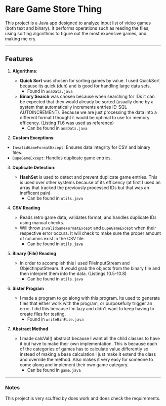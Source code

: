 # Rare Game Store Thing

This project is a Java app designed to analyze input list of video games (both text and binary). It performs operations such as reading the files, using sorting algorithms to figure out the most expensive games, and making me cry.

---

## Features


1. **Algorithms**:
   - **Quick Sort** was chosen for sorting games by value. I used QuickSort because its quick (duh) and is good for handling large data sets.
        - Found in `anaData.java`
   - **Binary Search** was chosen because when searching for IDs it can be expected that they would already be sorted (usually done by a system that automatically increments entries IE: SQL AUTOINCREMENT). Because we are just processing the data into a different format I thought it would be optimal to use for memory efficency. (Listing 11.6 was used as reference)
        - Can be found in `anaData.java` 


2. **Custom Exceptions**:
  - `InvalidGameFormatExcept`: Ensures data integrity for CSV and binary files.
  - `DupeGameExcept`: Handles duplicate game entries.

3. **Duplicate Detection**:
   - **HashSet** is used to detect and prevent duplicate game entries. This is used over other systems because of its efficency (at first I used an array that tracked the previously processed IDs but that was an inefficent pain)
        - Can be found in `utils.java`

4. **CSV Reading**
    - Reads retro game data, validates format, and handles duplicate IDs using manual checks.
    - Will throw `InvalidGameFormatExcept` and `DupeGameExcept` when their respective error occurs. It will check to make sure the proper amount of columns exist in the CSV file.
        - Can be found in `utils.java`
5. **Binary (File) Reading**
    - In order to accomplish this I used FileInputStream and ObjectInputStream. It would grab the objects from the binary file and then interpret them into the data. (Listings 10.5-10.8)
        - Can be found in `utils.java`
6. **Sister Program**
    - I made a program to go along with this program. Its used to generate files that either work with the program, or purposefully trigger an error. I did this because I'm lazy and didn't want to keep having to create files for testing.
        - Found in `writeBinFile.java`
7. **Abstract Method**
    - I made calcVal() abstract because I want all the child classes to have it but have to make their own implementation. This is because each of the categories of games has to calculate value differently so instead of making a base calculation I just make it extend the class and override the method. Also makes it very easy for someone to come along and implement their own game category.
        - Can be found in `game.java`
---


### Notes

This project is very scuffed by does work and does check the requirements.
